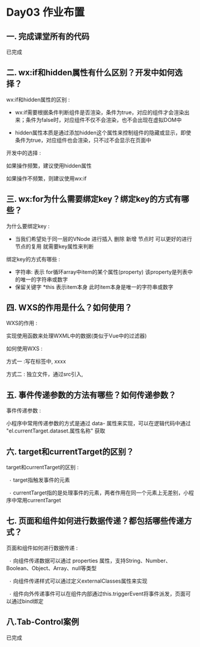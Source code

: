 # Day03 作业布置

## 一. 完成课堂所有的代码

已完成





## 二. wx:if和hidden属性有什么区别？开发中如何选择？

wx:if和hidden属性的区别 :

* wx:if需要根据条件判断组件是否渲染，条件为true，对应的组件才会渲染出来；条件为false时，对应组件不仅不会渲染，也不会出现在虚拟DOM中

  

* hidden属性本质是通过添加hidden这个属性来控制组件的隐藏或显示，即使条件为true，对应组件也会渲染，只不过不会显示在页面中



开发中的选择 :

如果操作频繁，建议使用hidden属性

如果操作不频繁，则建议使用wx:if



## 三. wx:for为什么需要绑定key？绑定key的方式有哪些？

为什么要绑定key :

- 当我们希望处于同一层的VNode 进行插入 删除 新增 节点时 可以更好的进行节点的复用 就需要key属性来判断

绑定key的方式有哪些 :

- 字符串: 表示 for循环array中item的某个属性(property) 该property是列表中的唯一的字符串或数字
- 保留关键字 *this 表示item本身 此时item本身是唯一的字符串或数字





## 四. WXS的作用是什么？如何使用？

WXS的作用 :

实现使用函数来处理WXML中的数据(类似于Vue中的过滤器)



如何使用WXS :

方式一 :写在<wxs>标签中,  <wxs> xxxx </wxs>

方式二 : 独立文件，通过src引入, <wxs src="xxx路径" />



## 五. 事件传递参数的方法有哪些？如何传递参数？

事件传递参数  :

小程序中常用传递参数的方式是通过 data- 属性来实现，可以在逻辑代码中通过 "el.currentTarget.dataset.属性名称" 获取



## 六. target和currentTarget的区别？

target和currentTarget的区别 :

` ·` target指触发事件的元素

` ·` currentTarget指的是处理事件的元素，两者作用在同一个元素上无差别，小程序中常用currentTarget



## 七. 页面和组件如何进行数据传递？都包括哪些传递方式？

页面和组件如何进行数据传递 :

` ·` 向组件传递数据可以通过 properties 属性，支持String、Number、Boolean、Object、Array、null等类型

` ·` 向组件传递样式可以通过定义externalClasses属性来实现

` ·` 组件向外传递事件可以在组件内部通过this.triggerEvent将事件派发，页面可以通过bind绑定

## 八.Tab-Control案例

已完成































































